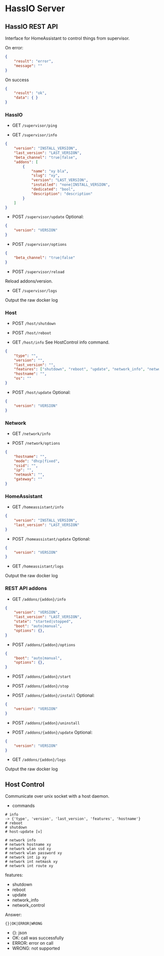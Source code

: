 # HassIO Server

## HassIO REST API

Interface for HomeAssistant to control things from supervisor.

On error:
```json
{
    "result": "error",
    "message": ""
}
```

On success
```json
{
    "result": "ok",
    "data": { }
}
```

### HassIO

- GET `/supervisor/ping`

- GET `/supervisor/info`

```json
{
    "version": "INSTALL_VERSION",
    "last_version": "LAST_VERSION",
    "beta_channel": "true|false",
    "addons": [
        {
            "name": "xy bla",
            "slug": "xy",
            "version": "LAST_VERSION",
            "installed": "none|INSTALL_VERSION",
            "dedicated": "bool",
            "description": "description"
        }
    ]
}
```

- POST `/supervisor/update`
Optional:
```json
{
    "version": "VERSION"
}
```

- POST `/supervisor/options`
```json
{
    "beta_channel": "true|false"
}
```

- POST `/supervisor/reload`

Reload addons/version.

- GET `/supervisor/logs`

Output the raw docker log

### Host

- POST `/host/shutdown`

- POST `/host/reboot`

- GET `/host/info`
See HostControl info command.
```json
{
    "type": "",
    "version": "",
    "last_version": "",
    "features": ["shutdown", "reboot", "update", "network_info", "network_control"],
    "hostname": "",
    "os": ""
}
```

- POST `/host/update`
Optional:
```json
{
    "version": "VERSION"
}
```

### Network

- GET `/network/info`

- POST `/network/options`
```json
{
    "hostname": "",
    "mode": "dhcp|fixed",
    "ssid": "",
    "ip": "",
    "netmask": "",
    "gateway": ""
}
```

### HomeAssistant

- GET `/homeassistant/info`

```json
{
    "version": "INSTALL_VERSION",
    "last_version": "LAST_VERSION"
}
```

- POST `/homeassistant/update`
Optional:
```json
{
    "version": "VERSION"
}
```

- GET `/homeassistant/logs`

Output the raw docker log

### REST API addons

- GET `/addons/{addon}/info`
```json
{
    "version": "VERSION",
    "last_version": "LAST_VERSION",
    "state": "started|stopped",
    "boot": "auto|manual",
    "options": {},
}
```

- POST `/addons/{addon}/options`
```json
{
    "boot": "auto|manual",
    "options": {},
}
```

- POST `/addons/{addon}/start`

- POST `/addons/{addon}/stop`

- POST `/addons/{addon}/install`
Optional:
```json
{
    "version": "VERSION"
}
```

- POST `/addons/{addon}/uninstall`

- POST `/addons/{addon}/update`
Optional:
```json
{
    "version": "VERSION"
}
```

- GET `/addons/{addon}/logs`

Output the raw docker log

## Host Control

Communicate over unix socket with a host daemon.

- commands
```
# info
-> {'type', 'version', 'last_version', 'features', 'hostname'}
# reboot
# shutdown
# host-update [v]

# network info
# network hostname xy
# network wlan ssd xy
# network wlan password xy
# network int ip xy
# network int netmask xy
# network int route xy
```

features:
- shutdown
- reboot
- update
- network_info
- network_control

Answer:
```
{}|OK|ERROR|WRONG
```

- {}: json
- OK: call was successfully
- ERROR: error on call
- WRONG: not supported
